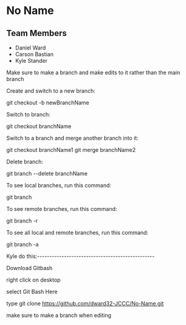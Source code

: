 # No Name
## Team Members
* Daniel Ward
* Carson Bastian 
* Kyle Stander

Make sure to make a branch and make edits to it rather than the main branch

Create and switch to a new branch:

git checkout -b newBranchName


Switch to branch:

git checkout branchName


Switch to a branch and merge another branch into it:

git checkout branchName1
git merge branchName2


Delete branch:

git branch --delete branchName


To see local branches, run this command: 

git branch


To see remote branches, run this command:

git branch -r


To see all local and remote branches, run this command: 

git branch -a


Kyle do this:------------------------------------------------

Download Gitbash

right click on desktop

select Git Bash Here

type git clone https://github.com/dward32-JCCC/No-Name.git



make sure to make a branch when editing
